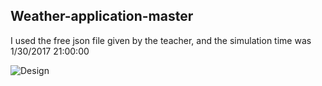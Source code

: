## Weather-application-master

I used the free json file given by the teacher, and the simulation time was 1/30/2017 21:00:00

![Design](weather-application-master.gif)

